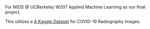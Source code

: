 For MIDS @ UCBerkeley W207 Applied Machine Learning as our final project.

This utilizes a [A Kaggle Dataset](https://www.kaggle.com/datasets/tawsifurrahman/covid19-radiography-database) for COVID-19 Radiography images. 
